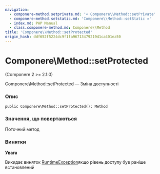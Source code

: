 ```yaml
---
navigation:
  - componere-method.setprivate.md: '« Componere\\Method::setPrivate'
  - componere-method.setstatic.md: 'Componere\\Method::setStatic »'
  - index.md: PHP Manual
  - class.componere-method.md: Componere\\Method
title: 'Componere\\Method::setProtected'
origin_hash: ddf652f5224dc9f1fa9671347921941ca401ea50
---
```

# Componere\\Method::setProtected

(Componere 2 >= 2.1.0)

Componere\\Method::setProtected — Зміна доступності

### Опис

```methodsynopsis
public Componere\Method::setProtected(): Method
```

### Значення, що повертаються

Поточний метод

### Винятки

**Увага**

Викидає виняток [RuntimeException](class.runtimeexception.md)якщо рівень доступу був раніше встановлений
